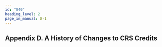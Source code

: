 ```yaml
---
id: "840"
heading_level: 2
page_in_manual: D-1
---
```


## Appendix D. A History of Changes to CRS Credits